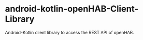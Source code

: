 # android-kotlin-openHAB-Client-Library
Android-Kotlin client library to access the REST API of openHAB.
